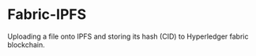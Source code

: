 # Fabric-IPFS
Uploading a file onto IPFS and storing its hash (CID) to Hyperledger fabric blockchain.
